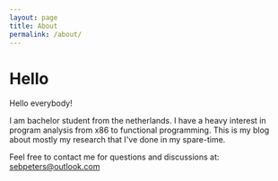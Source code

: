 ```yaml
---
layout: page
title: About
permalink: /about/
---
```


# Hello

Hello everybody!

I am bachelor student from the netherlands. 
I have a heavy interest in program analysis from x86 to functional programming. 
This is my blog about mostly my research that I've done in my spare-time.

Feel free to contact me for questions and discussions at: sebpeters@outlook.com

